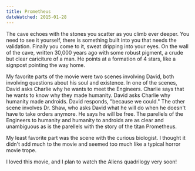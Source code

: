 ```yaml
---
title: Prometheus
dateWatched: 2015-01-28
---
```


The cave echoes with the stones you scatter as you climb ever deeper. You need to see it yourself, 
there is something built into you that needs the validation. Finally you come to it, sweat dripping
into your eyes. On the wall of the cave, written 30,000 years ago with some robust pigment, a crude
but clear cariciture of a man. He points at a formation of 4 stars, like a signpost pointing the way 
home.

My favorite parts of the movie were two scenes involving David, both involving questions about
his soul and existence. In one of the scenes, David asks Charlie why he wants to meet the Engineers.
Charlie says that he wants to know why they made humanity. David asks Charlie why humanity made
androids. David responds, "because we could." The other scene involves Dr. Shaw, who asks David
what he will do when he doesn't have to take orders anymore. He says he will be free. The
parellels of the Engineers to humanity and humanity to androids are as clear and unambiguous as
is the parellels with the story of the titan Prometheus. 

My least favorite part was the scene with the curious biologist. I thought it didn't add much to the
movie and seemed too much like a typical horror movie trope.

I loved this movie, and I plan to watch the Aliens quadrilogy very soon!
